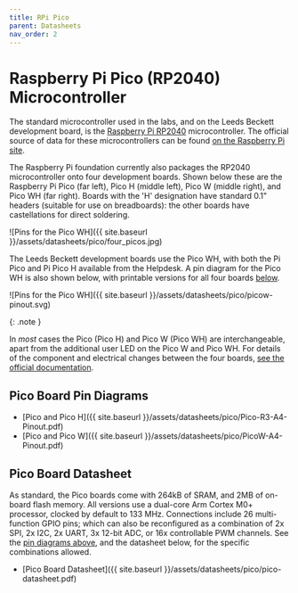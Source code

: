 ```yaml
---
title: RPi Pico 
parent: Datasheets
nav_order: 2
---
```


# Raspberry Pi Pico (RP2040) Microcontroller

The standard microcontroller used in the labs, and on the Leeds Beckett development board, is the [Raspberry Pi RP2040](https://www.raspberrypi.com/documentation/microcontrollers/rp2040.html#welcome-to-rp2040) microcontroller. The official source of data for these microcontrollers can be found [on the Raspberry Pi site](https://www.raspberrypi.com/documentation/microcontrollers/raspberry-pi-pico.html).

The Raspberry Pi foundation currently also packages the RP2040 microcontroller onto four development boards. Shown below these are the Raspberry Pi Pico (far left), Pico H (middle left), Pico W (middle right), and Pico WH (far right). Boards with the 'H' designation have standard 0.1" headers (suitable for use on breadboards): the other boards have castellations for direct soldering.

![Pins for the Pico WH]({{ site.baseurl }}/assets/datasheets/pico/four_picos.jpg)

The Leeds Beckett development boards use the Pico WH, with both the Pi Pico and Pi Pico H available from the Helpdesk. A pin diagram for the Pico WH is also shown below, with printable versions for all four boards [below](#pin-diagrams).

![Pins for the Pico WH]({{ site.baseurl }}/assets/datasheets/pico/picow-pinout.svg)

{: .note }

In _most_ cases the Pico (Pico H) and Pico W (Pico WH) are interchangeable, apart from the additional user LED on the Pico W and Pico WH. For details of the component and electrical changes between the four boards, [see the official documentation](https://www.raspberrypi.com/documentation/microcontrollers/raspberry-pi-pico.html).

## Pico Board Pin Diagrams

* [Pico and Pico H]({{ site.baseurl }}/assets/datasheets/pico/Pico-R3-A4-Pinout.pdf)
* [Pico and Pico W]({{ site.baseurl }}/assets/datasheets/pico/PicoW-A4-Pinout.pdf)

## Pico Board Datasheet

As standard, the Pico boards come with 264kB of SRAM, and 2MB of on-board flash memory. All versions use a dual-core Arm Cortex M0+ processor, clocked by default to 133 MHz. Connections include 26 multi-function GPIO pins; which can also be reconfigured as a combination of 2x SPI, 2x I2C, 2x UART, 3x 12-bit ADC, or 16x controllable PWM channels. See the [pin diagrams above](#pin-diagrams), and the datasheet below, for the specific combinations allowed.

* [Pico Board Datasheet]({{ site.baseurl }}/assets/datasheets/pico/pico-datasheet.pdf)
